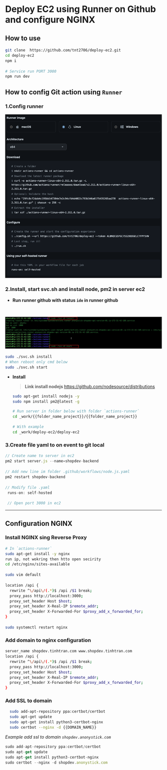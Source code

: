 # Deploy EC2 using Runner on Github and configure NGINX

## How to use

```bash
git clone  https://github.com/tnt2706/deploy-ec2.git
cd deploy-ec2
npm i

# Service run PORT 3000
npm run dev
```

## How to config Git action using `Runner`

### 1.Config runner

  ![image](./images/config-runner.png)

### 2.Install, start svc.sh and install node, pm2 in server ec2

 - **Run runner github with status `ide` in runner github**
  <br>

  ![image](./images/svc.png)

  ```sh
  sudo ./svc.sh install
  # When reboot only cmd below
  sudo ./svc.sh start
  ```

  - **Install**
    <br>

    > <b>Link install nodejs </b>
    > https://github.com/nodesource/distributions

    ```bash
    sudo apt-get install nodejs -y
    sudo npm install pm2@latest -g
    ```

    ```bash
    # Run server in folder below with folder `actions-runner`
    cd _work/{{folder_name_project}}/{{folder_name_project}}

    # With example
    cd _work/deploy-ec2/deploy-ec2
    ```

### 3.Create file yaml to on event to git local

  ```js
  // Create name to server in ec2
  pm2 start server.js --name=shopdev-backend

  // Add new line im folder .github/workflows/node.js.yaml
  pm2 restart shopdev-backend

  // Modify file .yaml
   runs-on: self-hosted

   // Open port 3000 in ec2

  ```

---

## Configuration NGINX

### Install NGINX sing Reverse Proxy

```bash
# In `actions-runner`
sudo apt-get install -y nginx
run ip, not wokring then htto open secirity
cd /etc/nginx/sites-available

sudo vim default

location /api {
  rewrite ^\/api\/(.*)$ /api /$1 break;
  proxy_pass http://localhost:3000;
  proxy_set_header Host $host;
  proxy_set_header X-Real-IP $remote_addr;
  proxy_set_header X-Forwarded-For $proxy_add_x_forwarded_for;
}

sudo systemctl restart nginx
```

### Add domain to nginx configuration

```bash
server_name shopdev.tinhtran.com www.shopdev.tinhtran.com
location /api {
  rewrite ^\/api\/(.*)$ /api /$1 break;
  proxy_pass http://localhost:3000;
  proxy_set_header Host $host;
  proxy_set_header X-Real-IP $remote_addr;
  proxy_set_header X-Forwarded-For $proxy_add_x_forwarded_for;
}

```

### Add SSL to domain

```bash
  sudo add-apt-repository ppa:certbot/certbot
  sudo apt-get update
  sudo apt-get install python3-certbot-nginx
  sudo certbot --nginx -d {{DOMAIN_NAME}}
```

*Example add ssl to domain `shopdev.anonystick.com`*

  ```js
  sudo add-apt-repository ppa:certbot/certbot
  sudo apt-get update
  sudo apt-get install python3-certbot-nginx
  sudo certbot --nginx -d shopdev.anonystick.com
  ```